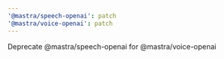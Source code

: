 ```yaml
---
'@mastra/speech-openai': patch
'@mastra/voice-openai': patch
---
```


Deprecate @mastra/speech-openai for @mastra/voice-openai
